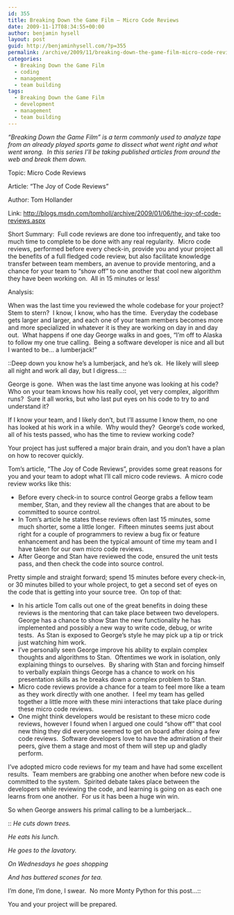 ```yaml
---
id: 355
title: Breaking Down the Game Film – Micro Code Reviews
date: 2009-11-17T08:34:55+00:00
author: benjamin hysell
layout: post
guid: http://benjaminhysell.com/?p=355
permalink: /archive/2009/11/breaking-down-the-game-film-micro-code-reviews/
categories:
  - Breaking Down the Game Film
  - coding
  - management
  - team building
tags:
  - Breaking Down the Game Film
  - development
  - management
  - team building
---
```

<em>“Breaking Down the Game Film” is a term commonly used to analyze tape from an already played sports game to dissect what went right and what went wrong.  In this series I’ll be taking published articles from around the web and break them down.</em>

Topic: Micro Code Reviews

Article: “The Joy of Code Reviews”

Author: Tom Hollander

Link: <a href="http://blogs.msdn.com/tomholl/archive/2009/01/06/the-joy-of-code-reviews.aspx">http://blogs.msdn.com/tomholl/archive/2009/01/06/the-joy-of-code-reviews.aspx</a>

Short Summary:  Full code reviews are done too infrequently, and take too much time to complete to be done with any real regularity.  Micro code reviews, performed before every check-in, provide you and your project all the benefits of a full fledged code review, but also facilitate knowledge transfer between team members, an avenue to provide mentoring, and a chance for your team to “show off” to one another that cool new algorithm they have been working on.  All in 15 minutes or less!

Analysis:

When was the last time you reviewed the whole codebase for your project?  Stem to stern?  I know, I know, who has the time.  Everyday the codebase gets larger and larger, and each one of your team members becomes more and more specialized in whatever it is they are working on day in and day out.  What happens if one day George walks in and goes, “I’m off to Alaska to follow my one true calling.  Being a software developer is nice and all but I wanted to be… a lumberjack!”

::Deep down you know he’s a lumberjack, and he’s ok.  He likely will sleep all night and work all day, but I digress…::

George is gone.  When was the last time anyone was looking at his code?  Who on your team knows how his really cool, yet very complex, algorithm runs?  Sure it all works, but who last put eyes on his code to try to and understand it?

If I know your team, and I likely don’t, but I’ll assume I know them, no one has looked at his work in a while.  Why would they?  George’s code worked, all of his tests passed, who has the time to review working code?

Your project has just suffered a major brain drain, and you don’t have a plan on how to recover quickly.

Tom’s article, “The Joy of Code Reviews”, provides some great reasons for you and your team to adopt what I’ll call micro code reviews.  A micro code review works like this:
<ul>
	<li>Before every check-in to source control George grabs a fellow team member, Stan, and they review all the changes that are about to be committed to source control.</li>
	<li>In Tom’s article he states these reviews often last 15 minutes, some much shorter, some a little longer.  Fifteen minutes seems just about right for a couple of programmers to review a bug fix or feature enhancement and has been the typical amount of time my team and I have taken for our own micro code reviews.</li>
	<li>After George and Stan have reviewed the code, ensured the unit tests pass, and then check the code into source control.</li>
</ul>
Pretty simple and straight forward; spend 15 minutes before every check-in, or 30 minutes billed to your whole project, to get a second set of eyes on the code that is getting into your source tree.  On top of that:
<ul>
	<li>In his article Tom calls out one of the great benefits in doing these reviews is the mentoring that can take place between two developers.  George has a chance to show Stan the new functionality he has implemented and possibly a new way to write code, debug, or write tests.  As Stan is exposed to George’s style he may pick up a tip or trick just watching him work.</li>
	<li>I’ve personally seen George improve his ability to explain complex thoughts and algorithms to Stan.  Oftentimes we work in isolation, only explaining things to ourselves.  By sharing with Stan and forcing himself to verbally explain things George has a chance to work on his presentation skills as he breaks down a complex problem to Stan.</li>
	<li>Micro code reviews provide a chance for a team to feel more like a team as they work directly with one another.  I feel my team has gelled together a little more with these mini interactions that take place during these micro code reviews.</li>
	<li>One might think developers would be resistant to these micro code reviews, however I found when I argued one could “show off” that cool new thing they did everyone seemed to get on board after doing a few code reviews.  Software developers love to have the admiration of their peers, give them a stage and most of them will step up and gladly perform.</li>
</ul>
I’ve adopted micro code reviews for my team and have had some excellent results.  Team members are grabbing one another when before new code is committed to the system.  Spirited debate takes place between the developers while reviewing the code, and learning is going on as each one learns from one another.  For us it has been a huge win win.

So when George answers his primal calling to be a lumberjack…

:: <em>He cuts down trees. </em>

<em>He eats his lunch. </em>

<em>He goes to the lavatory.</em>

<em>On Wednesdays he goes shopping</em>

<em>And has buttered scones for tea.</em>

I’m done, I’m done, I swear.  No more Monty Python for this post...::

You and your project will be prepared.